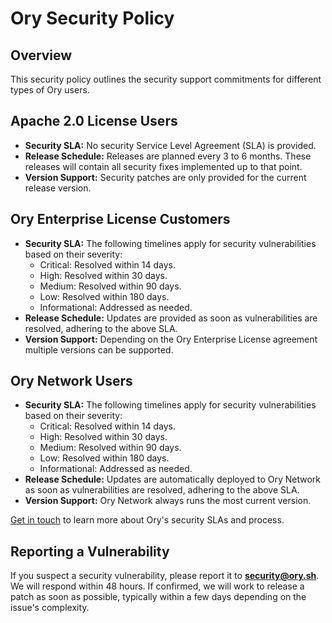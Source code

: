 # Ory Security Policy

## Overview

This security policy outlines the security support commitments for different
types of Ory users.

## Apache 2.0 License Users

- **Security SLA:** No security Service Level Agreement (SLA) is provided.
- **Release Schedule:** Releases are planned every 3 to 6 months. These releases will contain all security fixes implemented up to that point.
- **Version Support:** Security patches are only provided for the current release version.

## Ory Enterprise License Customers

- **Security SLA:** The following timelines apply for security vulnerabilities based on their severity:
  - Critical: Resolved within 14 days.
  - High: Resolved within 30 days.
  - Medium: Resolved within 90 days.
  - Low: Resolved within 180 days.
  - Informational: Addressed as needed.
- **Release Schedule:** Updates are provided as soon as vulnerabilities are resolved, adhering to the above SLA.
- **Version Support:** Depending on the Ory Enterprise License agreement multiple versions can be supported.

## Ory Network Users

- **Security SLA:** The following timelines apply for security vulnerabilities based on their severity:
  - Critical: Resolved within 14 days.
  - High: Resolved within 30 days.
  - Medium: Resolved within 90 days.
  - Low: Resolved within 180 days.
  - Informational: Addressed as needed.
- **Release Schedule:** Updates are automatically deployed to Ory Network as soon as vulnerabilities are resolved, adhering to the above SLA.
- **Version Support:** Ory Network always runs the most current version.

[Get in touch](https://www.ory.sh/contact/) to learn more about Ory's security SLAs and process.

## Reporting a Vulnerability

If you suspect a security vulnerability, please report it to
**[security@ory.sh](mailto:security@ory.sh)**. We will respond within 48 hours.
If confirmed, we will work to release a patch as soon as possible, typically
within a few days depending on the issue's complexity.
